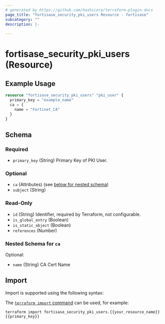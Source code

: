 ```yaml
---
# generated by https://github.com/hashicorp/terraform-plugin-docs
page_title: "fortisase_security_pki_users Resource - fortisase"
subcategory: ""
description: |-
  
---
```


# fortisase_security_pki_users (Resource)



## Example Usage

```terraform
resource "fortisase_security_pki_users" "pki_user" {
  primary_key = "example_name"
  ca = {
    name = "Fortinet_CA"
  }
}
```

<!-- schema generated by tfplugindocs -->
## Schema

### Required

- `primary_key` (String) Primary Key of PKI User.

### Optional

- `ca` (Attributes) (see [below for nested schema](#nestedatt--ca))
- `subject` (String)

### Read-Only

- `id` (String) Identifier, required by Terraform, not configurable.
- `is_global_entry` (Boolean)
- `is_static_object` (Boolean)
- `references` (Number)

<a id="nestedatt--ca"></a>
### Nested Schema for `ca`

Optional:

- `name` (String) CA Cert Name

## Import

Import is supported using the following syntax:

The [`terraform import` command](https://developer.hashicorp.com/terraform/cli/commands/import) can be used, for example:

```shell
terraform import fortisase_security_pki_users.{{your_resource_name}} {{primary_key}}
```
